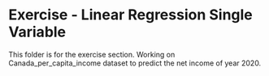 # Exercise - Linear Regression Single Variable

This folder is for the exercise section. Working on Canada_per_capita_income dataset to predict the net income of year 2020.